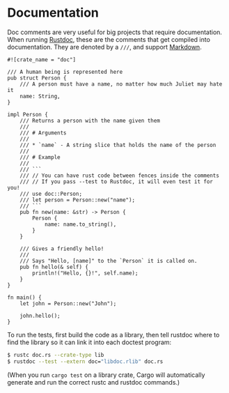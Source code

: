 # Documentation

Doc comments are very useful for big projects that require documentation. When
running [Rustdoc][1], these are the comments that get compiled into
documentation. They are denoted by a `///`, and support [Markdown][2].

```rust,ignore
#![crate_name = "doc"]

/// A human being is represented here
pub struct Person {
    /// A person must have a name, no matter how much Juliet may hate it
    name: String,
}

impl Person {
    /// Returns a person with the name given them
    ///
    /// # Arguments
    ///
    /// * `name` - A string slice that holds the name of the person
    ///
    /// # Example
    ///
    /// ```
    /// // You can have rust code between fences inside the comments
    /// // If you pass --test to Rustdoc, it will even test it for you!
    /// use doc::Person;
    /// let person = Person::new("name");
    /// ```
    pub fn new(name: &str) -> Person {
        Person {
            name: name.to_string(),
        }
    }

    /// Gives a friendly hello!
    ///
    /// Says "Hello, [name]" to the `Person` it is called on.
    pub fn hello(& self) {
        println!("Hello, {}!", self.name);
    }
}

fn main() {
    let john = Person::new("John");

    john.hello();
}
```

To run the tests, first build the code as a library, then tell rustdoc where
to find the library so it can link it into each doctest program:

```bash
$ rustc doc.rs --crate-type lib
$ rustdoc --test --extern doc="libdoc.rlib" doc.rs
```

(When you run `cargo test` on a library crate, Cargo will automatically
generate and run the correct rustc and rustdoc commands.)

[1]: https://doc.rust-lang.org/book/documentation.html
[2]: https://en.wikipedia.org/wiki/Markdown
